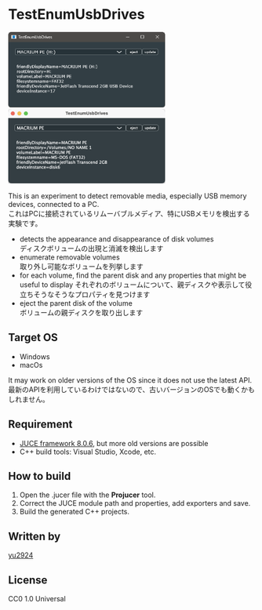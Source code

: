 # TestEnumUsbDrives

<img src="media/screenshot win.png" width="320">
<img src="media/screenshot mac.png" width="320">

This is an experiment to detect removable media, especially USB memory devices, connected to a PC.  
これはPCに接続されているリムーバブルメディア、特にUSBメモリを検出する実験です。  

- detects the appearance and disappearance of disk volumes  
ディスクボリュームの出現と消滅を検出します
- enumerate removable volumes  
取り外し可能なボリュームを列挙します
- for each volume, find the parent disk and any properties that might be useful to display
それぞれのボリュームについて、親ディスクや表示して役立ちそうなそうなプロパティを見つけます
- eject the parent disk of the volume  
ボリュームの親ディスクを取り出します

## Target OS

- Windows
- macOs

It may work on older versions of the OS since it does not use the latest API.
最新のAPIを利用しているわけではないので、古いバージョンのOSでも動くかもしれません。

## Requirement

- [JUCE framework 8.0.6](https://juce.com/download/), but more old versions are possible
- C++ build tools: Visual Studio, Xcode, etc.

## How to build

1. Open the .jucer file with the **Projucer** tool.
2. Correct the JUCE module path and properties, add exporters and save.
3. Build the generated C++ projects.

## Written by

[yu2924](https://twitter.com/yu2924)

## License

CC0 1.0 Universal
